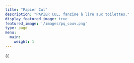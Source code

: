 ```yaml
---
title: "Papier Cul"
description: "PAPIER CUL, fanzine à lire aux toilettes."
display_featured_image: true
featured_image: '/images/pq_couv.png'
type: page
menu:
  main:
    weight: 1
---
```

<section class="fanzine-line">
	<div class="fanzine-description">
		{{<title "Acheter le fanzine" >}}
		<ul>
			<li>Le fanzine est disponible à prix libre. C'est-à-dire que tu donnes ce que tu veux et ce que tu peux.</li>
			<li>Le fanzine sera envoyé en PDF sur ton adresse mail.</li>
			<li>L'achat du fanzine (peu importe le prix.) t'offre une adhesion à l'association Origamie.</li>
			<li>Tous les bénéfices de la vente du fanzine seront déstinés à la rémunération des artistes ayant collaboré et au fonctionnement de l'association.</li>
		</ul>
	</div>
	<div class="fanzine-product">
		<div class="payhip-embed-page" data-key="1qcd">PQ Le Fanzine</div>
	</div>
</section>

{{<title "Papiel Cul, le fanzine" >}}

Papier Cul est un fanzine de divertissement artistique et engagé. 

Créé en 2020 par le collectif ORIGAMIE, ce fanzine met en avant des artistes indépendants et offre à ceux qui y participent une liberté de ton totale. 

Le numéro zéro de Papier Cul sort en mai 2020 et doit s’adapter au format webzine pour exister malgré la pandémie du COVID-19.

Ce numéro est accessible à prix libre afin de le rendre accessible au plus grand nombre et également de pouvoir dégager des bénéfices afin de pouvoir rémunérer les différents artistes qui ont collaborés. 

Bonne lecture.

{{<title "Pourquoi le prix libre ?" >}}

Le prix libre est une prat​iq​ue de solid​ar​ité, chaque individu·e, quels que soient ses reven​us, peut bénéf​ic​ier des mêmes serv​ic​es.

Le prix libre implique aussi une notion de resp​ons​ab​il​is​at​ion, d’entraide et d’échange. La mise en place d’un prix libre répond à un désir de non-surc​onsomm​at​ion (récup, dons, prêt, etc.), de volont​ar​iat et d’invent​iv​ité.

Par ce concept, ce n’est pas le vend​eur qui fixe le prix, mais le consommateur. Il s’agit de part​ic​ip​er à la haut​eur de ses moyens et de ses envies. Quels sont mes moyens ? Quels sont les frais occasionnés pour le vendeur ? À quel point ai-je envie de participer ? Etc...

On s’éloigne ainsi d’une attitude consommatrice et consumériste, où la somme que l’on donne est un geste rapide et automatique.


<script type="text/javascript" src="https://payhip.com/embed-page.js?v=24u68984"></script>

